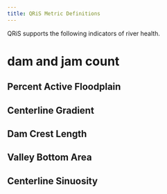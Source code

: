 ```yaml
---
title: QRiS Metric Definitions
---
```


QRiS supports the following indicators of river health.

# dam and jam count

## Percent Active Floodplain

## Centerline Gradient

## Dam Crest Length

## Valley Bottom Area

## Centerline Sinuosity
